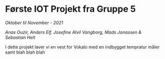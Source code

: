 # Første IOT Projekt fra Gruppe 5
*Oktober til November - 2021*

*Anas Ouzir, Anders Elf, Josefine Alvil Vangborg, Mads Jonassen & Sebastian Helt*

I dette projekt laver vi en vest for Vokalo med en indbygget tempratur måler samt blah blah blah
